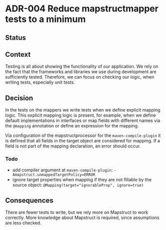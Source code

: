 # ADR-004 Reduce mapstructmapper tests to a minimum

## Status

<adr-status status='accepted' />

## Context

Testing is all about showing the functionality of our application. We rely on the fact that the
frameworks and libraries we use during development are sufficiently tested. Therefore, we can focus on checking our
logic, when writing tests, especially unit tests.

## Decision

In the tests on the mappers we write tests when we define explicit mapping logic.
This explicit mapping logic is present, for example, when we define default implementations in interfaces or map
fields with different names via the `@mapping` annotation or define an expression for the mapping.

Via configuration of the mapstructprocessor for the `maven-compile-plugin` it is defined that all fields in the target
object are considered for mapping. If a field is not part of the mapping declaration, an error should occur.

### Todo
- add compiler argument at `maven-compile-plugin`: `-Amapstruct.unmappedTargetPolicy=ERROR`
- ignore target properties when mapping if they are not fillable by the source object:
`@Mapping(target="ignorableProp", ignore=true)`  

## Consequences

There are fewer tests to write, but we rely more on Mapstruct to work correctly. More knowledge about Mapstruct is
required, since assumptions are less checked.